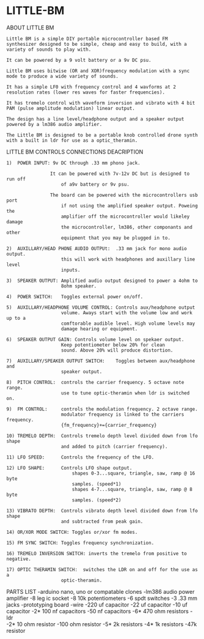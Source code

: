 # LITTLE-BM

ABOUT LITTLE BM

	Little BM is a simple DIY portable microcontroller based FM synthesizer designed to be simple, cheap and easy to build, with a variety of sounds to play with. 
	
	It can be powered by a 9 volt battery or a 9v DC psu.

	Little BM uses bitwise (OR and XOR)frequency modulation with a sync mode to produce a wide variety of sounds. 
	
	It has a simple LF0 with frequency control and 4 wavforms at 2 resolution rates (lower res waves for faster frequencies). 
	
	It has tremelo control with waveform inversion and vibrato with 4 bit PAM (pulse amplitude modulation) linear output. 
	
	The design has a line level/headphone output and a speaker output powered by a lm386 audio amplifier. 
	
	The Little BM is designed to be a portable knob controlled drone synth with a built in ldr for use as a optic_theramin.


LITTLE BM CONTROLS CONNECTIONS DEACRIPTION

	1)	POWER INPUT: 9v DC through .33 mm phono jack. 
		
					It can be powered with 7v-12v DC but is designed to run off
						of a9v battery or 9v psu.

					The board can be powered with the microcontrollers usb port
						if not using the amplified speaker output. Poweing the
						amplifier off the microcontroller would likeley damage
						the microcontroller, lm386, other componants and other
						equipment that you may be plugged in to.

	2)	AUXILLARY/HEAD PHONE AUDIO OUTPUt:	.33 mm jack for mono audio output.
						this will work with headphones and auxillary line level
						inputs.

	3)	SPEAKER OUTPUT:	Amplified audio output designed to power a 4ohm to 
						8ohm speaker. 

	4)	POWER SWITCH:	Toggles external power on/off.

	5)	AUXILLARY/HEADPHONE VOLUME CONTROL:	Controls aux/headphone output
						volume. Aways start with the volume low and work up to a
						comftorable audible level. High volume levels may
						damage hearing or equipment.

	6)	SPEAKER OUTPUT GAIN: Controls volume level on spekaer output.
						Keep potentiometer below 20% for clean
						sound. Above 20% will produce distortion.

	7)	AUXILLARY/SPEAKER OUTPUT SWITCH:	Toggles between aux/headphone and
						speaker output.

	8)	PITCH CONTROL:	controls the carrier frequency. 5 octave note range.
						use to tune optic-theramin when ldr is switched on.

	9)	FM CONTROL:		controls the modulation frequency. 2 octave range.
						modulator frequency is linked to the carriers frequency.
						{fm_frequency}+={carrier_frequency}

	10)	TREMELO DEPTH:	Controls tremelo depth level divided down from lfo shape
						and added to pitch (carrier frequency).

	11)	LFO SPEED:		Controls the frequency of the LFO.

	12)	LFO SHAPE:		Controls LFO shape output.
							shapes 0-3...square, triangle, saw, ramp @ 16 byte
							samples. (speed*1)
							shapes 4-7...square, triangle, saw, ramp @ 8 byte
							samples. (speed*2)

	13)	VIBRATO DEPTH:	Controls vibrato depth level divided down from lfo shape
						and subtracted from peak gain.

	14) OR/XOR MODE SWITCH:	Toggles or/xor fm modes.

	15) FM SYNC SWITCH: Toggles frequency synchronization.

	16)	TREMELO INVERSION SWITCH: inverts the tremelo from positive to negative.

	17)	OPTIC THERAMIN SWITCH:	switches the LDR on and off for the use as a 
						optic-theramin.

PARTS LIST    -arduino nano, uno or compatable clones
              -lm386 audio power amplifier
              -8 leg ic socket
              -8 10k potentiometers
              -6 spdt switches
              -3 .33 mm jacks
              -prototyping board
              -wire
              -220 uf capacitor
              -22 uf capacitor
              -10 uf capacitor
              -2* 100 nf capacitors
              -50 nf capacitors
              -6* 470 ohm resistors
              -ldr              
              -2* 10 ohm resistor
              -100 ohm resistor
              -5* 2k resistors
              -4* 1k resistors
              -47k resistor



